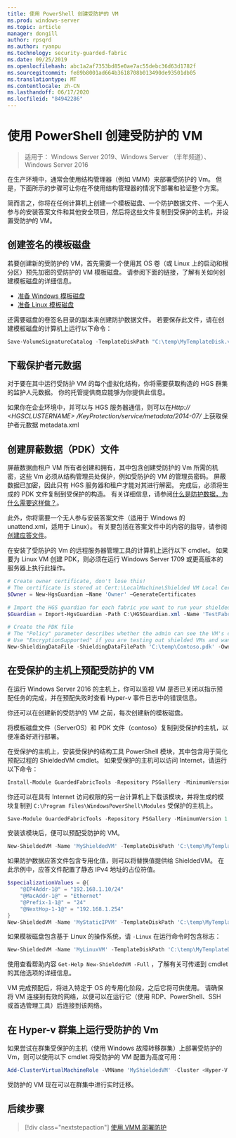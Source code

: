 ```yaml
---
title: 使用 PowerShell 创建受防护的 VM
ms.prod: windows-server
ms.topic: article
manager: dongill
author: rpsqrd
ms.author: ryanpu
ms.technology: security-guarded-fabric
ms.date: 09/25/2019
ms.openlocfilehash: abc1a2af7353bd85e0ae7ac55debc36d63d1782f
ms.sourcegitcommit: fe89b8001ad664b3618708b013490de93501db05
ms.translationtype: MT
ms.contentlocale: zh-CN
ms.lasthandoff: 06/17/2020
ms.locfileid: "84942286"
---
```

# <a name="create-a-shielded-vm-using-powershell"></a>使用 PowerShell 创建受防护的 VM

>适用于： Windows Server 2019、Windows Server （半年频道）、Windows Server 2016

在生产环境中，通常会使用结构管理器（例如 VMM）来部署受防护的 Vm。 但是，下面所示的步骤可让你在不使用结构管理器的情况下部署和验证整个方案。

简而言之，你将在任何计算机上创建一个模板磁盘、一个防护数据文件、一个无人参与的安装答案文件和其他安全项目，然后将这些文件复制到受保护的主机，并设置受防护的 VM。

## <a name="create-a-signed-template-disk"></a>创建签名的模板磁盘

若要创建新的受防护的 VM，首先需要一个使用其 OS 卷（或 Linux 上的启动和根分区）预先加密的受防护的 VM 模板磁盘。
请参阅下面的链接，了解有关如何创建模板磁盘的详细信息。

- [准备 Windows 模板磁盘](guarded-fabric-create-a-shielded-vm-template.md)
- [准备 Linux 模板磁盘](guarded-fabric-create-a-linux-shielded-vm-template.md)

还需要磁盘的卷签名目录的副本来创建防护数据文件。
若要保存此文件，请在创建模板磁盘的计算机上运行以下命令：

```powershell
Save-VolumeSignatureCatalog -TemplateDiskPath "C:\temp\MyTemplateDisk.vhdx" -VolumeSignatureCatalogPath "C:\temp\MyTemplateDiskCatalog.vsc"
```

## <a name="download-guardian-metadata"></a>下载保护者元数据

对于要在其中运行受防护 VM 的每个虚拟化结构，你将需要获取构造的 HGS 群集的监护人元数据。
你的托管提供商应能够为你提供此信息。

如果你在企业环境中，并可以与 HGS 服务器通信，则可以在*Http:// \<HGSCLUSTERNAME\> /KeyProtection/service/metadata/2014-07/* 上获取保护者元数据 metadata.xml

## <a name="create-shielding-data-pdk-file"></a>创建屏蔽数据（PDK）文件

屏蔽数据由租户 VM 所有者创建和拥有，其中包含创建受防护的 Vm 所需的机密，这些 Vm 必须从结构管理员处保护，例如受防护的 VM 的管理员密码。
屏蔽数据已加密，因此只有 HGS 服务器和租户才能对其进行解密。
完成后，必须将生成的 PDK 文件复制到受保护的构造。
有关详细信息，请参阅[什么是防护数据，为什么需要这样做？](guarded-fabric-and-shielded-vms.md#what-is-shielding-data-and-why-is-it-necessary)。

此外，你将需要一个无人参与安装答案文件（适用于 Windows 的 unattend.xml，适用于 Linux）。 有关要包括在答案文件中的内容的指导，请参阅[创建应答文件](guarded-fabric-tenant-creates-shielding-data.md#create-an-answer-file)。

在安装了受防护的 Vm 的远程服务器管理工具的计算机上运行以下 cmdlet。
如果要为 Linux VM 创建 PDK，则必须在运行 Windows Server 1709 或更高版本的服务器上执行此操作。

 
```powershell
# Create owner certificate, don't lose this!
# The certificate is stored at Cert:\LocalMachine\Shielded VM Local Certificates
$Owner = New-HgsGuardian –Name 'Owner' –GenerateCertificates
 
# Import the HGS guardian for each fabric you want to run your shielded VM
$Guardian = Import-HgsGuardian -Path C:\HGSGuardian.xml -Name 'TestFabric'
 
# Create the PDK file
# The "Policy" parameter describes whether the admin can see the VM's console or not
# Use "EncryptionSupported" if you are testing out shielded VMs and want to debug any issues during the specialization process
New-ShieldingDataFile -ShieldingDataFilePath 'C:\temp\Contoso.pdk' -Owner $Owner –Guardian $guardian –VolumeIDQualifier (New-VolumeIDQualifier -VolumeSignatureCatalogFilePath 'C:\temp\MyTemplateDiskCatalog.vsc' -VersionRule Equals) -WindowsUnattendFile 'C:\unattend.xml' -Policy Shielded
```
    
## <a name="provision-shielded-vm-on-a-guarded-host"></a>在受保护的主机上预配受防护的 VM
在运行 Windows Server 2016 的主机上，你可以监视 VM 是否已关闭以指示预配任务的完成，并在预配失败时查看 Hyper-v 事件日志中的错误信息。

你还可以在创建新的受防护的 VM 之前，每次创建新的模板磁盘。

将模板磁盘文件（ServerOS）和 PDK 文件（contoso）复制到受保护的主机，以便准备好进行部署。

在受保护的主机上，安装受保护的结构工具 PowerShell 模块，其中包含用于简化预配过程的 ShieldedVM cmdlet。 如果受保护的主机可以访问 Internet，请运行以下命令：

```powershell
Install-Module GuardedFabricTools -Repository PSGallery -MinimumVersion 1.0.0
```

你还可以在具有 Internet 访问权限的另一台计算机上下载该模块，并将生成的模块复制到 `C:\Program Files\WindowsPowerShell\Modules` 受保护的主机上。

```powershell
Save-Module GuardedFabricTools -Repository PSGallery -MinimumVersion 1.0.0 -Path C:\temp\
```

安装该模块后，便可以预配受防护的 VM。

```powershell
New-ShieldedVM -Name 'MyShieldedVM' -TemplateDiskPath 'C:\temp\MyTemplateDisk.vhdx' -ShieldingDataFilePath 'C:\temp\Contoso.pdk' -Wait
```

如果防护数据应答文件包含专用化值，则可以将替换值提供给 ShieldedVM。 在此示例中，应答文件配置了静态 IPv4 地址的占位符值。

```powershell
$specializationValues = @{
    "@IP4Addr-1@" = "192.168.1.10/24"
    "@MacAddr-1@" = "Ethernet"
    "@Prefix-1-1@" = "24"
    "@NextHop-1-1@" = "192.168.1.254"
}
New-ShieldedVM -Name 'MyStaticIPVM' -TemplateDiskPath 'C:\temp\MyTemplateDisk.vhdx' -ShieldingDataFilePath 'C:\temp\Contoso.pdk' -SpecializationValues $specializationValues -Wait

```

如果模板磁盘包含基于 Linux 的操作系统，请 `-Linux` 在运行命令时包含标志：

```powershell
New-ShieldedVM -Name 'MyLinuxVM' -TemplateDiskPath 'C:\temp\MyTemplateDisk.vhdx' -ShieldingDataFilePath 'C:\temp\Contoso.pdk' -Wait -Linux
```

使用查看帮助内容 `Get-Help New-ShieldedVM -Full` ，了解有关可传递到 cmdlet 的其他选项的详细信息。

VM 完成预配后，将进入特定于 OS 的专用化阶段，之后它将可供使用。
请确保将 VM 连接到有效的网络，以便可以在运行它（使用 RDP、PowerShell、SSH 或首选管理工具）后连接到该网络。

## <a name="running-shielded-vms-on-a-hyper-v-cluster"></a>在 Hyper-v 群集上运行受防护的 Vm

如果尝试在群集受保护的主机（使用 Windows 故障转移群集）上部署受防护的 Vm，则可以使用以下 cmdlet 将受防护的 VM 配置为高度可用：

```powershell
Add-ClusterVirtualMachineRole -VMName 'MyShieldedVM' -Cluster <Hyper-V cluster name>
```

受防护的 VM 现在可以在群集中进行实时迁移。

## <a name="next-step"></a>后续步骤

> [!div class="nextstepaction"]
> [使用 VMM 部署防护](guarded-fabric-tenant-deploys-shielded-vm-using-vmm.md)